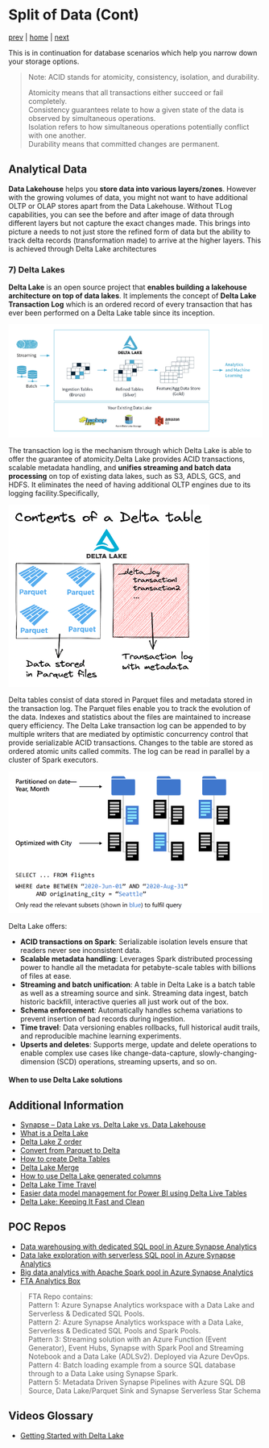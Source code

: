 # Split of Data (Cont)

[prev](./splitofdata2.md.md) | [home](./introduction.md)  | [next]()

This is in continuation for database scenarios which help you narrow down your storage options. 

>Note: ACID stands for atomicity, consistency, isolation, and durability.
>
> Atomicity means that all transactions either succeed or fail completely.</br>
> Consistency guarantees relate to how a given state of the data is observed by simultaneous operations.</br>
> Isolation refers to how simultaneous operations potentially conflict with one another.</br>
> Durability means that committed changes are permanent.</br>

## Analytical Data

**Data Lakehouse** helps you **store data into various layers/zones**. However with the growing volumes of data, you might not want to have additional OLTP or OLAP stores apart from the Data Lakehouse. Without TLog capabilities, you can see the before and after image of data through different layers but not capture the exact changes made. This brings into picture a needs to not just store the refined form of data but the ability to track delta records (transformation made) to arrive at the higher layers. This is achieved through Delta Lake architectures

### 7) Delta Lakes

**Delta Lake** is an open source project that **enables building a lakehouse architecture on top of data lakes**. It implements the concept of **Delta Lake Transaction Log** which is an ordered record of every transaction that has ever been performed on a Delta Lake table since its inception.</br>

![DeltaLakeTopOfDataLakehouse](/images/DeltaLakeTopofLakehouse.png)

The transaction log is the mechanism through which Delta Lake is able to offer the guarantee of atomicity.Delta Lake provides ACID transactions, scalable metadata handling, and **unifies streaming and batch data processing** on top of existing data lakes, such as S3, ADLS, GCS, and HDFS. It eliminates the need of having additional OLTP engines due to its logging facility.Specifically, 

![DeltaTable](/images/DeltaTables.png)

Delta tables consist of data stored in Parquet files and metadata stored in the transaction log.
The Parquet files enable you to track the evolution of the data. Indexes and statistics about the files
are maintained to increase query efficiency. The Delta Lake transaction log can be appended to by multiple writers that are mediated by optimistic concurrency control that provide serializable ACID transactions. Changes to the table are stored as ordered atomic units called commits. The log can be read in parallel by a cluster of Spark executors.

![DeltaLakeQueries](/images/DeltaLakeQueries.png)

Delta Lake offers:

- **ACID transactions on Spark**: Serializable isolation levels ensure that readers never see inconsistent data.
- **Scalable metadata handling**: Leverages Spark distributed processing power to handle all the metadata for petabyte-scale tables with billions of files at ease.
- **Streaming and batch unification**: A table in Delta Lake is a batch table as well as a streaming source and sink. Streaming data ingest, batch historic backfill, interactive queries all just work out of the box.
- **Schema enforcement**: Automatically handles schema variations to prevent insertion of bad records during ingestion.
- **Time travel**: Data versioning enables rollbacks, full historical audit trails, and reproducible machine learning experiments.
- **Upserts and deletes**: Supports merge, update and delete operations to enable complex use cases like change-data-capture, slowly-changing-dimension (SCD) operations, streaming upserts, and so on.

#### When to use Delta Lake solutions

## Additional Information

- [Synapse – Data Lake vs. Delta Lake vs. Data Lakehouse](https://techcommunity.microsoft.com/t5/azure-synapse-analytics-blog/synapse-data-lake-vs-delta-lake-vs-data-lakehouse/ba-p/3673653)
- [What is a Delta Lake](https://learn.microsoft.com/azure/synapse-analytics/spark/apache-spark-what-is-delta-lake)
- [Delta Lake Z order](https://delta.io/blog/2023-06-03-delta-lake-z-order/)
- [Convert from Parquet to Delta](https://delta.io/blog/2022-09-23-convert-parquet-to-delta/)
- [How to create Delta Tables](https://delta.io/blog/2022-10-25-create-delta-lake-tables/)
- [Delta Lake Merge](https://delta.io/blog/2023-02-14-delta-lake-merge/)
- [How to use Delta Lake generated columns](https://delta.io/blog/2023-04-12-delta-lake-generated-columns/)
- [Delta Lake Time Travel](https://delta.io/blog/2023-02-01-delta-lake-time-travel/)
- [Easier data model management for Power BI using Delta Live Tables](https://techcommunity.microsoft.com/t5/analytics-on-azure-blog/easier-data-model-management-for-power-bi-using-delta-live/ba-p/3500698)
- [Delta Lake: Keeping It Fast and Clean](https://towardsdatascience.com/delta-lake-keeping-it-fast-and-clean-3c9d4f9e2f5e)

## POC Repos

- [Data warehousing with dedicated SQL pool in Azure Synapse Analytics](https://learn.microsoft.com/azure/synapse-analytics/guidance/proof-of-concept-playbook-dedicated-sql-pool)
- [Data lake exploration with serverless SQL pool in Azure Synapse Analytics](https://learn.microsoft.com/azure/synapse-analytics/guidance/proof-of-concept-playbook-serverless-sql-pool)
- [Big data analytics with Apache Spark pool in Azure Synapse Analytics](https://learn.microsoft.com/azure/synapse-analytics/guidance/proof-of-concept-playbook-spark-pool)
- [FTA Analytics Box](https://github.com/Azure/AnalyticsinaBox/tree/main)

> FTA Repo contains:</br>
> Pattern 1: Azure Synapse Analytics workspace with a Data Lake and Serverless & Dedicated SQL Pools. </br>
> Pattern 2: Azure Synapse Analytics workspace with a Data Lake, Serverless & Dedicated SQL Pools and Spark Pools.</br>
> Pattern 3: Streaming solution with an Azure Function (Event Generator), Event Hubs, Synapse with Spark Pool and Streaming Notebook and a Data Lake (ADLSv2). Deployed via Azure DevOps.</br>
> Pattern 4: Batch loading example from a source SQL database through to a Data Lake using Synapse Spark.</br>
> Pattern 5: Metadata Driven Synapse Pipelines with Azure SQL DB Source, Data Lake/Parquet Sink and Synapse Serverless Star Schema </br>

## Videos Glossary

- [Getting Started with Delta Lake](https://delta.io/blog/2020-09-16-getting-started-with-delta-lake/)
